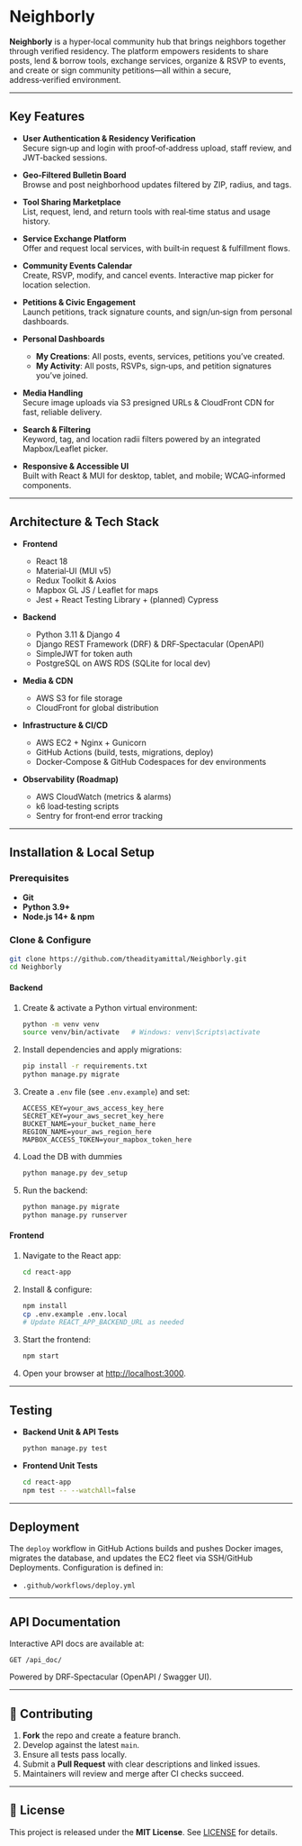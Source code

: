 # Neighborly

**Neighborly** is a hyper‑local community hub that brings neighbors together through verified residency. The platform empowers residents to share posts, lend & borrow tools, exchange services, organize & RSVP to events, and create or sign community petitions—all within a secure, address‑verified environment.

---

## Key Features

- **User Authentication & Residency Verification**  
  Secure sign‑up and login with proof‑of‑address upload, staff review, and JWT‑backed sessions.

- **Geo‑Filtered Bulletin Board**  
  Browse and post neighborhood updates filtered by ZIP, radius, and tags.

- **Tool Sharing Marketplace**  
  List, request, lend, and return tools with real‑time status and usage history.

- **Service Exchange Platform**  
  Offer and request local services, with built‑in request & fulfillment flows.

- **Community Events Calendar**  
  Create, RSVP, modify, and cancel events. Interactive map picker for location selection.

- **Petitions & Civic Engagement**  
  Launch petitions, track signature counts, and sign/un‑sign from personal dashboards.

- **Personal Dashboards**  
  - **My Creations**: All posts, events, services, petitions you’ve created.  
  - **My Activity**: All posts, RSVPs, sign‑ups, and petition signatures you’ve joined.

- **Media Handling**  
  Secure image uploads via S3 presigned URLs & CloudFront CDN for fast, reliable delivery.

- **Search & Filtering**  
  Keyword, tag, and location radii filters powered by an integrated Mapbox/Leaflet picker.

- **Responsive & Accessible UI**  
  Built with React & MUI for desktop, tablet, and mobile; WCAG‑informed components.

---

## Architecture & Tech Stack

- **Frontend**  
  - React 18  
  - Material‑UI (MUI v5)  
  - Redux Toolkit & Axios  
  - Mapbox GL JS / Leaflet for maps  
  - Jest + React Testing Library + (planned) Cypress

- **Backend**  
  - Python 3.11 & Django 4  
  - Django REST Framework (DRF) & DRF‑Spectacular (OpenAPI)  
  - SimpleJWT for token auth  
  - PostgreSQL on AWS RDS (SQLite for local dev)

- **Media & CDN**  
  - AWS S3 for file storage  
  - CloudFront for global distribution

- **Infrastructure & CI/CD**  
  - AWS EC2 + Nginx + Gunicorn  
  - GitHub Actions (build, tests, migrations, deploy)  
  - Docker‑Compose & GitHub Codespaces for dev environments

- **Observability (Roadmap)**  
  - AWS CloudWatch (metrics & alarms)  
  - k6 load‑testing scripts  
  - Sentry for front‑end error tracking

---

## Installation & Local Setup

### Prerequisites

- **Git**  
- **Python 3.9+**  
- **Node.js 14+ & npm**  

### Clone & Configure

```bash
git clone https://github.com/theadityamittal/Neighborly.git
cd Neighborly
````

#### Backend

1. Create & activate a Python virtual environment:

   ```bash
   python -m venv venv
   source venv/bin/activate   # Windows: venv\Scripts\activate
   ```
2. Install dependencies and apply migrations:

   ```bash
   pip install -r requirements.txt
   python manage.py migrate
   ```
3. Create a `.env` file (see `.env.example`) and set:

   ```
   ACCESS_KEY=your_aws_access_key_here
   SECRET_KEY=your_aws_secret_key_here
   BUCKET_NAME=your_bucket_name_here
   REGION_NAME=your_aws_region_here
   MAPBOX_ACCESS_TOKEN=your_mapbox_token_here
   ```
4. Load the DB with dummies
   ```bash
   python manage.py dev_setup
   ```
4. Run the backend:

   ```bash
   python manage.py migrate
   python manage.py runserver
   ```

#### Frontend

1. Navigate to the React app:

   ```bash
   cd react-app
   ```
2. Install & configure:

   ```bash
   npm install
   cp .env.example .env.local
   # Update REACT_APP_BACKEND_URL as needed
   ```
3. Start the frontend:

   ```bash
   npm start
   ```
4. Open your browser at [http://localhost:3000](http://localhost:3000).

---

## Testing

* **Backend Unit & API Tests**

  ```bash
  python manage.py test
  ```
* **Frontend Unit Tests**

  ```bash
  cd react-app
  npm test -- --watchAll=false
  ```

---

## Deployment

The `deploy` workflow in GitHub Actions builds and pushes Docker images, migrates the database, and updates the EC2 fleet via SSH/GitHub Deployments. Configuration is defined in:

* `.github/workflows/deploy.yml`

---

## API Documentation

Interactive API docs are available at:

```
GET /api_doc/
```

Powered by DRF‑Spectacular (OpenAPI / Swagger UI).

---

## 🤝 Contributing

1. **Fork** the repo and create a feature branch.
2. Develop against the latest `main`.
3. Ensure all tests pass locally.
4. Submit a **Pull Request** with clear descriptions and linked issues.
5. Maintainers will review and merge after CI checks succeed.

---

## 📜 License

This project is released under the **MIT License**. See [LICENSE](LICENSE) for details.